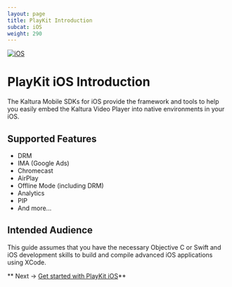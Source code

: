 ```yaml
---
layout: page
title: PlayKit Introduction
subcat: iOS
weight: 290
---
```


[![iOS](https://img.shields.io/badge/iOS-Supported-green.svg)](https://github.com/kaltura/playkit-ios)

# PlayKit iOS Introduction

The Kaltura Mobile SDKs for iOS provide the framework and tools to help you easily embed the Kaltura Video Player into native environments in your iOS.

## Supported Features

* DRM
* IMA (Google Ads)
* Chromecast
* AirPlay
* Offline Mode (including DRM)
* Analytics
* PIP
* And more...

## Intended Audience

This guide assumes that you have the necessary Objective C or Swift and iOS development skills to build and compile advanced iOS applications using XCode.



** Next -> [Get started with PlayKit iOS](https://github.com/kaltura/DeveloperPortalDocs/blob/playkit/documentation/PlayKit/iOS_GetStarted.md)**

